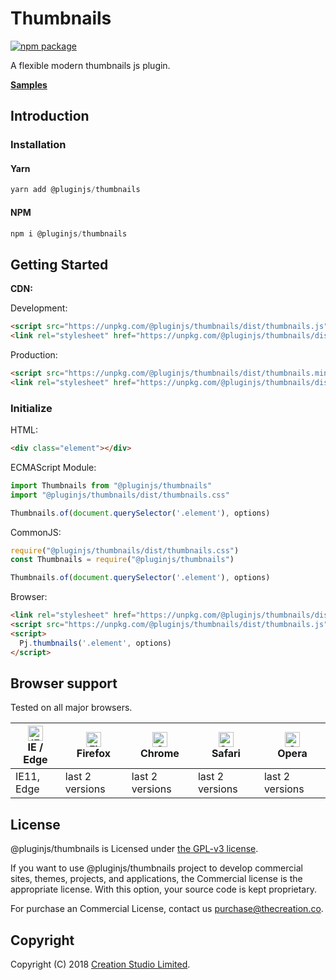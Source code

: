 # Thumbnails

[![npm package](https://img.shields.io/npm/v/@pluginjs/thumbnails.svg)](https://www.npmjs.com/package/@pluginjs/thumbnails)

A flexible modern thumbnails js plugin.

**[Samples](https://codesandbox.io/s/github/pluginjs/pluginjs/tree/master/modules/thumbnails/samples)**

## Introduction

### Installation

#### Yarn

```javascript
yarn add @pluginjs/thumbnails
```

#### NPM

```javascript
npm i @pluginjs/thumbnails
```

## Getting Started

**CDN:**

Development:

```html
<script src="https://unpkg.com/@pluginjs/thumbnails/dist/thumbnails.js"></script>
<link rel="stylesheet" href="https://unpkg.com/@pluginjs/thumbnails/dist/thumbnails.css">
```

Production:

```html
<script src="https://unpkg.com/@pluginjs/thumbnails/dist/thumbnails.min.js"></script>
<link rel="stylesheet" href="https://unpkg.com/@pluginjs/thumbnails/dist/thumbnails.min.css">
```

### Initialize

HTML:

```html
<div class="element"></div>
```

ECMAScript Module:

```javascript
import Thumbnails from "@pluginjs/thumbnails"
import "@pluginjs/thumbnails/dist/thumbnails.css"

Thumbnails.of(document.querySelector('.element'), options)
```

CommonJS:

```javascript
require("@pluginjs/thumbnails/dist/thumbnails.css")
const Thumbnails = require("@pluginjs/thumbnails")

Thumbnails.of(document.querySelector('.element'), options)
```

Browser:

```html
<link rel="stylesheet" href="https://unpkg.com/@pluginjs/thumbnails/dist/thumbnails.css">
<script src="https://unpkg.com/@pluginjs/thumbnails/dist/thumbnails.js"></script>
<script>
  Pj.thumbnails('.element', options)
</script>
```

## Browser support

Tested on all major browsers.

| [<img src="https://raw.githubusercontent.com/alrra/browser-logos/master/src/edge/edge_48x48.png" alt="IE / Edge" width="24px" height="24px" />](http://godban.github.io/browsers-support-badges/)</br>IE / Edge | [<img src="https://raw.githubusercontent.com/alrra/browser-logos/master/src/firefox/firefox_48x48.png" alt="Firefox" width="24px" height="24px" />](http://godban.github.io/browsers-support-badges/)</br>Firefox | [<img src="https://raw.githubusercontent.com/alrra/browser-logos/master/src/chrome/chrome_48x48.png" alt="Chrome" width="24px" height="24px" />](http://godban.github.io/browsers-support-badges/)</br>Chrome | [<img src="https://raw.githubusercontent.com/alrra/browser-logos/master/src/safari/safari_48x48.png" alt="Safari" width="24px" height="24px" />](http://godban.github.io/browsers-support-badges/)</br>Safari | [<img src="https://raw.githubusercontent.com/alrra/browser-logos/master/src/opera/opera_48x48.png" alt="Opera" width="24px" height="24px" />](http://godban.github.io/browsers-support-badges/)</br>Opera |
| --------- | --------- | --------- | --------- | --------- |
| IE11, Edge| last 2 versions| last 2 versions| last 2 versions| last 2 versions|

## License

@pluginjs/thumbnails is Licensed under [the GPL-v3 license](LICENSE).

If you want to use @pluginjs/thumbnails project to develop commercial sites, themes, projects, and applications, the Commercial license is the appropriate license. With this option, your source code is kept proprietary.

For purchase an Commercial License, contact us purchase@thecreation.co.

## Copyright

Copyright (C) 2018 [Creation Studio Limited](creationstudio.com).